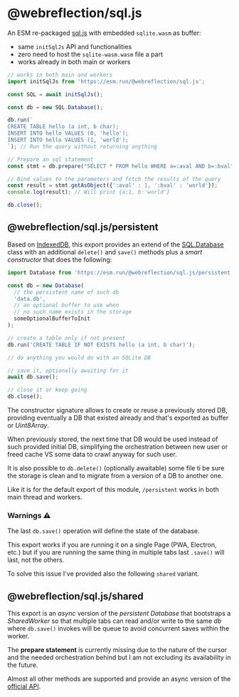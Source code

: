 # @webreflection/sql.js

An ESM re-packaged [sql.js](https://sql.js.org/) with embedded `sqlite.wasm` as buffer:

  * same `initSqlJs` API and functionalities
  * zero need to host the `sqlite-wasm.wasm` file a part
  * works already in both main or workers

```js
// works in both main and workers
import initSqlJs from 'https://esm.run/@webreflection/sql.js';

const SQL = await initSqlJs();

const db = new SQL.Database();

db.run(`
CREATE TABLE hello (a int, b char);
INSERT INTO hello VALUES (0, 'hello');
INSERT INTO hello VALUES (1, 'world');
`); // Run the query without returning anything

// Prepare an sql statement
const stmt = db.prepare("SELECT * FROM hello WHERE a=:aval AND b=:bval");

// Bind values to the parameters and fetch the results of the query
const result = stmt.getAsObject({':aval' : 1, ':bval' : 'world'});
console.log(result); // Will print {a:1, b:'world'}

db.close();
```

## @webreflection/sql.js/persistent

Based on [IndexedDB](https://github.com/WebReflection/idb-map?tab=readme-ov-file#idbmapsync-api),
this export provides an extend of the [SQL.Database](https://sql.js.org/documentation/Database.html)
class with an additional `delete()` and `save()` methods plus a *smart constructor* that does the following:

```js
import Database from 'https://esm.run/@webreflection/sql.js/persistent';

const db = new Database(
  // the persistent name of such db
  'data.db',
  // an optional buffer to use when
  // no such name exists in the storage
  someOptionalBufferToInit
);

// create a table only if not present
db.run('CREATE TABLE IF NOT EXISTS hello (a int, b char)');

// do anything you would do with an SQLite DB

// save it, optionally awaiting for it
await db.save();

// close it or keep going
db.close();
```

The constructor signature allows to create or reuse a previously stored DB, providing eventually a DB that existed already and that's exported as buffer or *Uint8Array*.

When previously stored, the next time that DB would be used instead of such provided initial DB, simplifying the orchestration between new user or freed cache VS some data to crawl anyway for such user.

It is also possible to `db.delete()` (optionally awaitable) some file ti be sure the storage is clean and to migrate from a version of a DB to another one.

Like it is for the default export of this module, `/persistent` works in both main thread and workers.

### Warnings ⚠️

The last `db.save()` operation will define the state of the database.

This export works if you are running it on a single Page (PWA, Electron, etc.) but if you are running the same thing in multiple tabs last `.save()` will last, not the others.

To solve this issue I've provided also the following `shared` variant.


## @webreflection/sql.js/shared

This export is an *async* version of the *persistent Database* that bootstraps a *SharedWorker* so that multiple tabs can read and/or write to the same *db* where `db.save()` invokes will be queue to avoid concurrent saves within the worker.

The **prepare statement** is currently missing due to the nature of the cursor and the needed orchestration behind but I am not excluding its availability in the future.

Almost all other methods are supported and provide an async version of the [official API](https://sql.js.org/documentation/Database.html).
